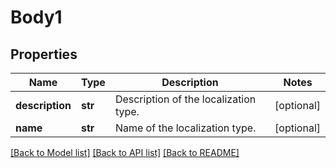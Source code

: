 # Body1

## Properties
Name | Type | Description | Notes
------------ | ------------- | ------------- | -------------
**description** | **str** | Description of the localization type. | [optional] 
**name** | **str** | Name of the localization type. | [optional] 

[[Back to Model list]](../README.md#documentation-for-models) [[Back to API list]](../README.md#documentation-for-api-endpoints) [[Back to README]](../README.md)

